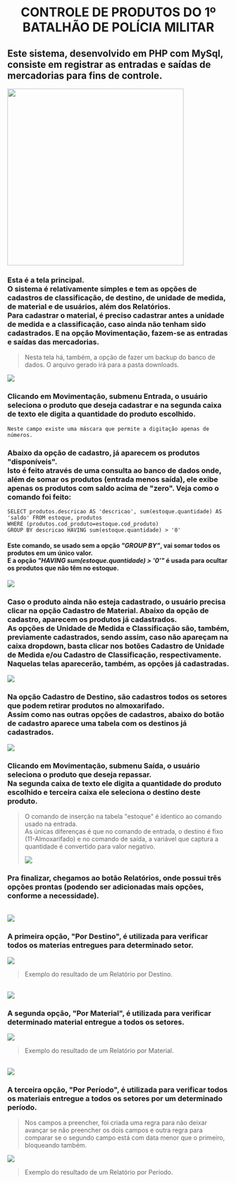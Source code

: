 # <center> CONTROLE DE PRODUTOS DO 1º BATALHÃO DE POLÍCIA MILITAR </center>
  ## Este sistema, desenvolvido em PHP com MySql, consiste em registrar as entradas e saídas de mercadorias para fins de controle. 
 <img height="400" src="./imagens/tela01.png">

### Esta é a tela principal. <br> O sistema é relativamente simples e tem as opções de cadastros de classificação, de destino, de unidade de medida, de material e de usuários, além dos Relatórios. <br> Para cadastrar o material, é preciso cadastrar antes a unidade de medida e a classificação, caso ainda não tenham sido cadastrados. E na opção Movimentação, fazem-se as entradas e saídas das mercadorias.</h3>
  > Nesta tela há, também, a opção de fazer um backup do banco de dados. O arquivo gerado irá para a pasta downloads.
     
<img src="./imagens/tela002.png">

### Clicando em Movimentação, submenu Entrada, o usuário seleciona o produto que deseja cadastrar e na segunda caixa de texto ele digita a quantidade do produto escolhido.
    Neste campo existe uma máscara que permite a digitação apenas de números.
### Abaixo da opção de cadastro, já aparecem os produtos "disponíveis". <br> Isto é feito através de uma consulta ao banco de dados onde, além de somar os produtos (entrada menos saída), ele exibe apenas os produtos com saldo acima de "zero". Veja como o comando foi feito:
    SELECT produtos.descricao AS 'descricao', sum(estoque.quantidade) AS 'saldo' FROM estoque, produtos 
    WHERE (produtos.cod_produto=estoque.cod_produto) 
    GROUP BY descricao HAVING sum(estoque.quantidade) > '0'
  #### Este comando, se usado sem a opção *"GROUP BY"*, vai somar todos os produtos em um único valor. <br> E a opção *"HAVING sum(estoque.quantidade) > '0'"* é usada para ocultar os produtos que não têm no estoque.
<img src="./imagens/tela003.png">

### Caso o produto ainda não esteja cadastrado, o usuário precisa clicar na opção Cadastro de Material. Abaixo da opção de cadastro, aparecem os produtos já cadastrados. <br> As opções de Unidade de Medida e Classificação são, também, previamente cadastrados, sendo assim, caso não apareçam na caixa dropdown, basta clicar nos botões Cadastro de Unidade de Medida e/ou Cadastro de Classificação, respectivamente. <br> Naquelas telas aparecerão, também, as opções já cadastradas.<br>
<img src="./imagens/tela004.png">

### Na opção Cadastro de Destino, são cadastros todos os setores que podem retirar produtos no almoxarifado. <br> Assim como nas outras opções de cadastros, abaixo do botão de cadastro aparece uma tabela com os destinos já cadastrados.
<img src="./imagens/tela005.png">

### Clicando em Movimentação, submenu Saída, o usuário seleciona o produto que deseja repassar. <br> Na segunda caixa de texto ele digita a quantidade do produto escolhido e terceira caixa ele seleciona o destino deste produto.
  > O comando de inserção na tabela "estoque" é identico ao comando usado na entrada. <br> As únicas diferenças é que no comando de entrada, o destino é fixo (11-Almoxarifado) e no comando de saída, a variável que captura a quantidade é convertido para valor negativo.<p>
> <img src="./imagens/tela006.png">

### Pra finalizar, chegamos ao botão Relatórios, onde possui três opções prontas (podendo ser adicionadas mais opções, conforme a necessidade).
<br><img src="./imagens/tela007.png">

### A primeira opção, "Por Destino", é utilizada para verificar todos os materias entregues para determinado setor.
<img src="./imagens/tela008.png">

  > Exemplo do resultado de um Relatório por Destino.

<br><img src="./imagens/tela009.png">

### A segunda opção, "Por Material", é utilizada para verificar determinado material entregue a todos os setores.
<img src="./imagens/tela010.png">

  > Exemplo do resultado de um Relatório por Material.

<br><img src="./imagens/tela011.png">

### A terceira opção, "Por Período", é utilizada para verificar todos os materiais entregue a todos os setores por um determinado período.
  > Nos campos a preencher, foi criada uma regra para não deixar avançar se não preencher os dois campos
  >  e outra regra para comparar se o segundo campo está com data menor que o primeiro, bloqueando também.
<img src="./imagens/tela12.png">

  > Exemplo do resultado de um Relatório por Período.
